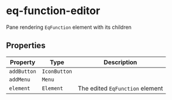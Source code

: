 # eq-function-editor

Pane rendering `EqFunction` element with its children

## Properties

| Property    | Type         | Description                     |
|-------------|--------------|---------------------------------|
| `addButton` | `IconButton` |                                 |
| `addMenu`   | `Menu`       |                                 |
| `element`   | `Element`    | The edited `EqFunction` element |
